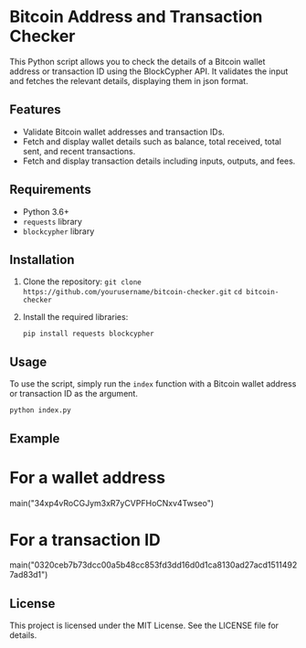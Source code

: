 # Bitcoin Address and Transaction Checker

This Python script allows you to check the details of a Bitcoin wallet address or transaction ID using the BlockCypher API. It validates the input and fetches the relevant details, displaying them in json format.

## Features

- Validate Bitcoin wallet addresses and transaction IDs.
- Fetch and display wallet details such as balance, total received, total sent, and recent transactions.
- Fetch and display transaction details including inputs, outputs, and fees.

## Requirements

- Python 3.6+
- `requests` library
- `blockcypher` library

## Installation

1. Clone the repository:
    ```git clone https://github.com/yourusername/bitcoin-checker.git```
    ```cd bitcoin-checker```

2. Install the required libraries:
    ```
    pip install requests blockcypher
    ```

## Usage

To use the script, simply run the `index` function with a Bitcoin wallet address or transaction ID as the argument.

```python index.py```

## Example
# For a wallet address
main("34xp4vRoCGJym3xR7yCVPFHoCNxv4Twseo")

# For a transaction ID
main("0320ceb7b73dcc00a5b48cc853fd3dd16d0d1ca8130ad27acd15114927ad83d1")

## License
This project is licensed under the MIT License. See the LICENSE file for details.